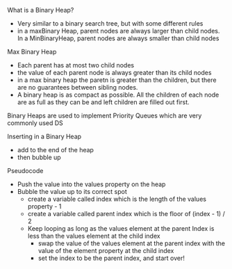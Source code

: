 What is a Binary Heap?
- Very similar to a binary search tree, but with some different rules
- in a maxBinary Heap, parent nodes are always larger than child nodes. In a MinBinaryHeap, parent nodes are always smaller than child nodes

Max Binary Heap
- Each parent has at most two child nodes
- the value of each parent node is always greater than its child nodes
- in a max binary heap the paretn is greater than the children, but there are no guarantees between sibling nodes. 
- A binary heap is as compact as possible. All the children of each node are as full as they can be and left children are filled out first.

Binary Heaps are used to implement Priority Queues
    which are very commonly used DS

Inserting in a Binary Heap
- add to the end of the heap 
- then bubble up

Pseudocode
- Push the value into the values property on the heap
- Bubble the value up to its correct spot
    - create a variable called index which is the length of the values property - 1
    - create a variable called parent index which is the floor of (index - 1) / 2
    - Keep looping as long as the values element at the parent Index is less than the values element at the child index
        - swap the value of the values element at the parent index with the value of the element property at the child index
        - set the index to be the parent index, and start over!